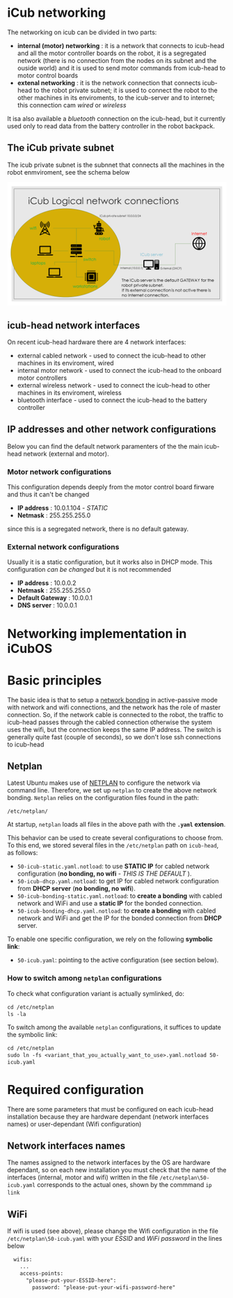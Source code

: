 # iCub networking

The networking on icub can be divided in two parts:

- **internal (motor) networking** : it is a network that connects to icub-head and all the motor controller boards on the robot, it is a segregated network (there is no connection from the nodes on its subnet and the ouside world) and it is used to send motor commands from icub-head to motor control boards
- **extenal networking** : it is the network connection that connects icub-head to the robot private subnet; it is used to connect the robot to the other machines in its enviroments, to the icub-server and to internet; this connection cam _wired_ or _wireless_

It isa also available a _bluetooth_ connection on the icub-head, but it currently used only to read data from the battery controller in the robot backpack.

## The iCub private subnet

The icub private subnet is the subnnet that connects all the machines in the robot enmviroment, see the schema below

![iCub networking schema](../img/iCub_Logical_network.png)

## icub-head network interfaces

On recent icub-head hardware there are 4 network interfaces:

- external cabled network - used to connect the icub-head to other machines in its enviroment, wired
- internal motor network - used to connect the icub-head to the onboard motor controllers
- external wireless network  - used to connect the icub-head to other machines in its enviroment, wireless
- bluetooth interface - used to connect the icub-head to the battery controller

## IP addresses and other network configurations

Below you can find the default network paramenters of the the main icub-head network (external and motor).

### Motor network configurations

This configuration depends deeply from the motor control board firware and thus it can't be changed

- **IP address** : 10.0.1.104 - _STATIC_
- **Netmask** : 255.255.255.0

since this is a segregated network, there is no default gateway.

### External network configurations

Usually it is a static configuration, but it works also in DHCP mode. This configuration _can be changed_ but it is not recommended

- **IP address** : 10.0.0.2
- **Netmask** : 255.255.255.0
- **Default Gateway** : 10.0.0.1
- **DNS server** : 10.0.0.1

# Networking implementation in iCubOS

# Basic principles

The basic idea is that to setup a [network bonding](https://docs.oracle.com/cd/E27300_01/E27309/html/vmusg-network-bonding.html) in active-passive mode with network and wifi connections, and the network has the role of master connection. So, if the network cable is connected to the robot, the traffic to icub-head passes through the cabled connection otherwise the system uses the wifi, but the connection keeps the same IP address. The switch is generally quite fast (couple of seconds), so we don't lose ssh connections to icub-head

## Netplan

Latest Ubuntu makes use of [NETPLAN](https://netplan.io) to configure the network via command line. Therefore, we set up `netplan` to create the above network bonding. `Netplan` relies on the configuration files found in the path:

```console
/etc/netplan/
```

At startup, `netplan` loads all files in the above path with the **`.yaml` extension**.

This behavior can be used to create several configurations to choose from.
To this end, we stored several files in the `/etc/netplan` path on `icub-head`, as follows:

- `50-icub-static.yaml.notload`: to use **STATIC IP** for cabled network configuration (**no bonding, no wifi** - _THIS IS THE DEFAULT_ ).
- `50-icub-dhcp.yaml.notload`: to get IP for cabled network configuration from **DHCP server** (**no bonding, no wifi**).
- `50-icub-bonding-static.yaml.notload`: to **create a bonding** with cabled network and WiFi and use a **static IP** for the bonded connection.
- `50-icub-bonding-dhcp.yaml.notload`: to **create a bonding** with cabled network and WiFi and get the IP for the bonded connection from **DHCP** server.

To enable one specific configuration, we rely on the following **symbolic link**:

- `50-icub.yaml`: pointing to the active configuration (see section below).

### How to switch among `netplan` configurations
To check what configuration variant is actually symlinked, do:
```console
cd /etc/netplan
ls -la 
```

To switch among the available `netplan` configurations, it suffices to update the symbolic link:
```console
cd /etc/netplan
sudo ln -fs <variant_that_you_actually_want_to_use>.yaml.notload 50-icub.yaml
```

# Required configuration

There are some parameters that must be configured on each icub-head installation because they are hardware dependant (network interfaces names) or user-dependant (Wifi configuration)

## Network interfaces names

The names assigned to the network interfaces by the OS are hardware dependant, so on each new installation you must check that the name of the interfaces (internal, motor and wifi) written in the file  `/etc/netplan\50-icub.yaml` corresponds to the actual ones, shown by the commmand
 `ip link`

## WiFi

If wifi is used (see above), please change the Wifi configuration in the file  `/etc/netplan\50-icub.yaml` with your _ESSID_ and _WiFi password_ in the lines below
 ```
   wifis:
     ...
     access-points:
       "please-put-your-ESSID-here":
         password: "please-put-your-wifi-password-here"
 ```

